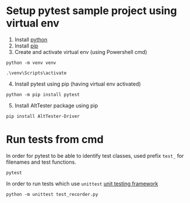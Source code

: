 # Setup pytest sample project using virtual env

1. Install [python](https://www.python.org/downloads/)
2. Install [pip](https://pip.pypa.io/en/stable/installation/#get-pip-py)
3. Create and activate virtual env (using Powershell cmd)
```
python -m venv venv
```

```
.\venv\Scripts\activate
```
4. Install pytest using pip (having virtual env activated)
```
python -m pip install pytest
```

5. Install AltTester package using pip

```
pip install AltTester-Driver
```

# Run tests from cmd

In order for pytest to be able to identify test classes, used prefix `test_` for filenames and test functions.
```
pytest
```

In order to run tests which use `unittest` [unit testing framework](https://docs.python.org/3/library/unittest.html)
```
python -m unittest test_recorder.py
```